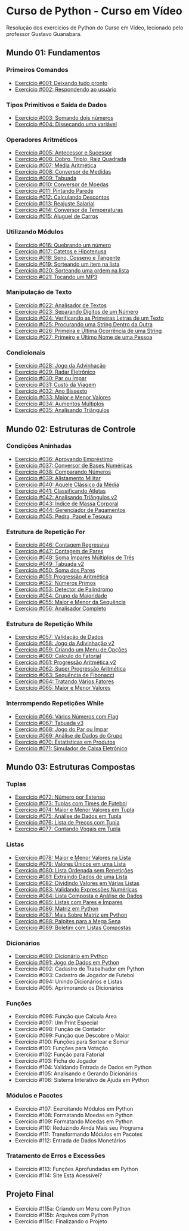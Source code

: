 # Curso de Python - Curso em Vídeo

Resolução dos exercícios de Python do Curso em Vídeo, lecionado pelo professor Gustavo Guanabara.

## Mundo 01: Fundamentos

### Primeiros Comandos

* [Exercício #001: Deixando tudo pronto](https://github.com/hyrtx/python-curso-em-video/blob/main/mundo_1/ex001.py)
* [Exercício #002: Respondendo ao usuário](https://github.com/hyrtx/python-curso-em-video/blob/main/mundo_1/ex002.py)

### Tipos Primitivos e Saída de Dados

* [Exercício #003: Somando dois números](https://github.com/hyrtx/python-curso-em-video/blob/main/mundo_1/ex003.py)
* [Exercício #004: Dissecando uma variável](https://github.com/hyrtx/python-curso-em-video/blob/main/mundo_1/ex004.py)

### Operadores Aritméticos

* [Exercício #005: Antecessor e Sucessor](https://github.com/hyrtx/python-curso-em-video/blob/main/mundo_1/ex005.py)
* [Exercício #006: Dobro, Triplo, Raiz Quadrada](https://github.com/hyrtx/python-curso-em-video/blob/main/mundo_1/ex006.py)
* [Exercício #007: Média Aritmética](https://github.com/hyrtx/python-curso-em-video/blob/main/mundo_1/ex007.py)
* [Exercício #008: Conversor de Medidas](https://github.com/hyrtx/python-curso-em-video/blob/main/mundo_1/ex008.py)
* [Exercício #009: Tabuada](https://github.com/hyrtx/python-curso-em-video/blob/main/mundo_1/ex009.py)
* [Exercício #010: Conversor de Moedas](https://github.com/hyrtx/python-curso-em-video/blob/main/mundo_1/ex010.py)
* [Exercício #011: Pintando Parede](https://github.com/hyrtx/python-curso-em-video/blob/main/mundo_1/ex011.py)
* [Exercício #012: Calculando Descontos](https://github.com/hyrtx/python-curso-em-video/blob/main/mundo_1/ex012.py)
* [Exercício #013: Reajuste Salarial](https://github.com/hyrtx/python-curso-em-video/blob/main/mundo_1/ex013.py)
* [Exercício #014: Conversor de Temperaturas](https://github.com/hyrtx/python-curso-em-video/blob/main/mundo_1/ex014.py)
* [Exercício #015: Aluguel de Carros](https://github.com/hyrtx/python-curso-em-video/blob/main/mundo_1/ex015.py)

### Utilizando Módulos

* [Exercício #016: Quebrando um número](https://github.com/hyrtx/python-curso-em-video/blob/main/mundo_1/ex016.py)
* [Exercício #017: Catetos e Hipotenusa](https://github.com/hyrtx/python-curso-em-video/blob/main/mundo_1/ex017.py)
* [Exercício #018: Seno, Cosseno e Tangente](https://github.com/hyrtx/python-curso-em-video/blob/main/mundo_1/ex018.py)
* [Exercício #019: Sorteando um item na lista](https://github.com/hyrtx/python-curso-em-video/blob/main/mundo_1/ex019.py)
* [Exercício #020: Sorteando uma ordem na lista](https://github.com/hyrtx/python-curso-em-video/blob/main/mundo_1/ex020.py)
* [Exercício #021: Tocando um MP3](https://github.com/hyrtx/python-curso-em-video/blob/main/mundo_1/ex021.py)

### Manipulação de Texto

* [Exercício #022: Analisador de Textos](https://github.com/hyrtx/python-curso-em-video/blob/main/mundo_1/ex022.py)
* [Exercício #023: Separando Dígitos de um Número](https://github.com/hyrtx/python-curso-em-video/blob/main/mundo_1/ex023.py)
* [Exercício #024: Verificando as Primeiras Letras de um Texto](https://github.com/hyrtx/python-curso-em-video/blob/main/mundo_1/ex024.py)
* [Exercício #025: Procurando uma String Dentro da Outra](https://github.com/hyrtx/python-curso-em-video/blob/main/mundo_1/ex025.py)
* [Exercício #026: Primeira e Última Ocorrência de uma String](https://github.com/hyrtx/python-curso-em-video/blob/main/mundo_1/ex026.py)
* [Exercício #027: Primeiro e Último Nome de uma Pessoa](https://github.com/hyrtx/python-curso-em-video/blob/main/mundo_1/ex027.py)

### Condicionais

* [Exercício #028: Jogo da Advinhação](https://github.com/hyrtx/python-curso-em-video/blob/main/mundo_1/ex028.py)
* [Exercício #029: Radar Eletrônico](https://github.com/hyrtx/python-curso-em-video/blob/main/mundo_1/ex029.py)
* [Exercício #030: Par ou Ímpar](https://github.com/hyrtx/python-curso-em-video/blob/main/mundo_1/ex030.py)
* [Exercício #031: Custo da Viagem](https://github.com/hyrtx/python-curso-em-video/blob/main/mundo_1/ex031.py)
* [Exercício #032: Ano Bissexto](https://github.com/hyrtx/python-curso-em-video/blob/main/mundo_1/ex032.py)
* [Exercício #033: Maior e Menor Valores](https://github.com/hyrtx/python-curso-em-video/blob/main/mundo_1/ex033.py)
* [Exercício #034: Aumentos Múltiplos](https://github.com/hyrtx/python-curso-em-video/blob/main/mundo_1/ex034.py)
* [Exercício #035: Analisando Triângulos](https://github.com/hyrtx/python-curso-em-video/blob/main/mundo_1/ex035.py)

## Mundo 02: Estruturas de Controle

### Condições Aninhadas

* [Exercício #036: Aprovando Empréstimo](https://github.com/hyrtx/python-curso-em-video/blob/main/mundo_2/ex036.py)
* [Exercício #037: Conversor de Bases Numéricas](https://github.com/hyrtx/python-curso-em-video/blob/main/mundo_2/ex037.py)
* [Exercício #038: Comparando Números](https://github.com/hyrtx/python-curso-em-video/blob/main/mundo_2/ex038.py)
* [Exercício #039: Alistamento Militar](https://github.com/hyrtx/python-curso-em-video/blob/main/mundo_2/ex039.py)
* [Exercício #040: Aquele Clássico da Média](https://github.com/hyrtx/python-curso-em-video/blob/main/mundo_2/ex040.py)
* [Exercício #041: Classificando Atletas](https://github.com/hyrtx/python-curso-em-video/blob/main/mundo_2/ex041.py)
* [Exercício #042: Analisando Triângulos v2](https://github.com/hyrtx/python-curso-em-video/blob/main/mundo_2/ex042.py)
* [Exercício #043: Índice de Massa Corporal](https://github.com/hyrtx/python-curso-em-video/blob/main/mundo_2/ex043.py)
* [Exercício #044: Gerenciador de Pagamentos](https://github.com/hyrtx/python-curso-em-video/blob/main/mundo_2/ex044.py)
* [Exercício #045: Pedra, Papel e Tesoura](https://github.com/hyrtx/python-curso-em-video/blob/main/mundo_2/ex045.py)

### Estrutura de Repetição For

* [Exercício #046: Contagem Regressiva](https://github.com/hyrtx/python-curso-em-video/blob/main/mundo_2/ex046.py)
* [Exercício #047: Contagem de Pares](https://github.com/hyrtx/python-curso-em-video/blob/main/mundo_2/ex047.py)
* [Exercício #048: Soma Ímpares Múltiplos de Três](https://github.com/hyrtx/python-curso-em-video/blob/main/mundo_2/ex048.py)
* [Exercício #049: Tabuada v2](https://github.com/hyrtx/python-curso-em-video/blob/main/mundo_2/ex049.py)
* [Exercício #050: Soma dos Pares](https://github.com/hyrtx/python-curso-em-video/blob/main/mundo_2/ex050.py)
* [Exercício #051: Progressão Aritmética](https://github.com/hyrtx/python-curso-em-video/blob/main/mundo_2/ex051.py)
* [Exercício #052: Números Primos](https://github.com/hyrtx/python-curso-em-video/blob/main/mundo_2/ex052.py)
* [Exercício #053: Detector de Palíndromo](https://github.com/hyrtx/python-curso-em-video/blob/main/mundo_2/ex053.py)
* [Exercício #054: Grupo da Maioridade](https://github.com/hyrtx/python-curso-em-video/blob/main/mundo_2/ex054.py)
* [Exercício #055: Maior e Menor da Sequência](https://github.com/hyrtx/python-curso-em-video/blob/main/mundo_2/ex055.py)
* [Exercício #056: Analisador Completo](https://github.com/hyrtx/python-curso-em-video/blob/main/mundo_2/ex056.py)

### Estrutura de Repetição While

* [Exercício #057: Validação de Dados](https://github.com/hyrtx/python-curso-em-video/blob/main/mundo_2/ex057.py)
* [Exercício #058: Jogo da Adivinhação v2](https://github.com/hyrtx/python-curso-em-video/blob/main/mundo_2/ex058.py)
* [Exercício #059: Criando um Menu de Opções](https://github.com/hyrtx/python-curso-em-video/blob/main/mundo_2/ex059.py)
* [Exercício #060: Calculo do Fatorial](https://github.com/hyrtx/python-curso-em-video/blob/main/mundo_2/ex060.py)
* [Exercício #061: Progressão Aritmética v2](https://github.com/hyrtx/python-curso-em-video/blob/main/mundo_2/ex061.py)
* [Exercício #062: Super Progressão Aritmética](https://github.com/hyrtx/python-curso-em-video/blob/main/mundo_2/ex062.py)
* [Exercício #063: Sequência de Fibonacci](https://github.com/hyrtx/python-curso-em-video/blob/main/mundo_2/ex063.py)
* [Exercício #064: Tratando Vários Fatores](https://github.com/hyrtx/python-curso-em-video/blob/main/mundo_2/ex064.py)
* [Exercício #065: Maior e Menor Valores](https://github.com/hyrtx/python-curso-em-video/blob/main/mundo_2/ex065.py)

### Interrompendo Repetições While

* [Exercício #066: Vários Números com Flag](https://github.com/hyrtx/python-curso-em-video/blob/main/mundo_2/ex066.py)
* [Exercício #067: Tabuada v3](https://github.com/hyrtx/python-curso-em-video/blob/main/mundo_2/ex067.py)
* [Exercício #068: Jogo do Par ou Ímpar](https://github.com/hyrtx/python-curso-em-video/blob/main/mundo_2/ex068.py)
* [Exercício #069: Análise de Dados do Grupo](https://github.com/hyrtx/python-curso-em-video/blob/main/mundo_2/ex069.py)
* [Exercício #070: Estatísticas em Produtos](https://github.com/hyrtx/python-curso-em-video/blob/main/mundo_2/ex070.py)
* [Exercício #071: Simulador de Caixa Eletrônico](https://github.com/hyrtx/python-curso-em-video/blob/main/mundo_2/ex071.py)

## Mundo 03: Estruturas Compostas

### Tuplas

* [Exercício #072: Número por Extenso](https://github.com/hyrtx/python-curso-em-video/blob/main/mundo_3/ex072.py)
* [Exercício #073: Tuplas com Times de Futebol](https://github.com/hyrtx/python-curso-em-video/blob/main/mundo_3/ex073.py)
* [Exercício #074: Maior e Menor Valores em Tupla](https://github.com/hyrtx/python-curso-em-video/blob/main/mundo_3/ex074.py)
* [Exercício #075: Análise de Dados em Tupla](https://github.com/hyrtx/python-curso-em-video/blob/main/mundo_3/ex075.py)
* [Exercício #076: Lista de Preços com Tupla](https://github.com/hyrtx/python-curso-em-video/blob/main/mundo_3/ex076.py)
* [Exercício #077: Contando Vogais em Tupla](https://github.com/hyrtx/python-curso-em-video/blob/main/mundo_3/ex077.py)

### Listas

* [Exercício #078: Maior e Menor Valores na Lista](https://github.com/hyrtx/python-curso-em-video/blob/main/mundo_3/ex078.py)
* [Exercício #079: Valores Únicos em uma Lista](https://github.com/hyrtx/python-curso-em-video/blob/main/mundo_3/ex079.py)
* [Exercício #080: Lista Ordenada sem Repetições](https://github.com/hyrtx/python-curso-em-video/blob/main/mundo_3/ex080.py)
* [Exercício #081: Extraindo Dados de uma Lista](https://github.com/hyrtx/python-curso-em-video/blob/main/mundo_3/ex081.py)
* [Exercício #082: Dividindo Valores em Várias Listas](https://github.com/hyrtx/python-curso-em-video/blob/main/mundo_3/ex082.py)
* [Exercício #083: Validando Expressões Numéricas](https://github.com/hyrtx/python-curso-em-video/blob/main/mundo_3/ex083.py)
* [Exercício #084: Lista Composta e Análise de Dados](https://github.com/hyrtx/python-curso-em-video/blob/main/mundo_3/ex084.py)
* [Exercício #085: Listas com Pares e Ímpares](https://github.com/hyrtx/python-curso-em-video/blob/main/mundo_3/ex085.py)
* [Exercício #086: Matriz em Python](https://github.com/hyrtx/python-curso-em-video/blob/main/mundo_3/ex086.py)
* [Exercício #087: Mais Sobre Matriz em Python](https://github.com/hyrtx/python-curso-em-video/blob/main/mundo_3/ex087.py)
* [Exercício #088: Palpites para a Mega Sena](https://github.com/hyrtx/python-curso-em-video/blob/main/mundo_3/ex088.py)
* [Exercício #089: Boletim com Listas Compostas](https://github.com/hyrtx/python-curso-em-video/blob/main/mundo_3/ex089.py)

### Dicionários

* [Exercício #090: Dicionário em Python](https://github.com/hyrtx/python-curso-em-video/blob/main/mundo_3/ex090.py)
* [Exercício #091: Jogo de Dados em Python](https://github.com/hyrtx/python-curso-em-video/blob/main/mundo_3/ex091.py)
* Exercício #092: Cadastro de Trabalhador em Python
* Exercício #093: Cadastro de Jogador de Futebol
* Exercício #094: Unindo Dicionários e Listas
* Exercício #095: Aprimorando os Dicionários

### Funções

* Exercício #096: Função que Calcula Área
* Exercício #097: Um Print Especial
* Exercício #098: Função de Contador
* Exercício #099: Função que Descobre o Maior
* Exercício #100: Funções para Sortear e Somar
* Exercício #101: Funções para Votação
* Exercício #102: Função para Fatorial
* Exercício #103: Ficha do Jogador
* Exercício #104: Validando Entrada de Dados em Python
* Exercício #105: Analisando e Gerando Dicionários
* Exercício #106: Sistema Interativo de Ajuda em Python

### Módulos e Pacotes

* Exercício #107: Exercitando Módulos em Python
* Exercício #108: Formatando Moedas em Python
* Exercício #109: Formatando Moedas em Python
* Exercício #110: Reduzindo Ainda Mais seu Programa
* Exercício #111: Transformando Módulos em Pacotes
* Exercício #112: Entrada de Dados Monetários

### Tratamento de Erros e Excessões

* Exercício #113: Funções Aprofundadas em Python
* Exercício #114: Site Está Acessível?

## Projeto Final

* Exercício #115a: Criando um Menu com Python
* Exercício #115b: Arquivos com Python
* Exercício #115c: Finalizando o Projeto